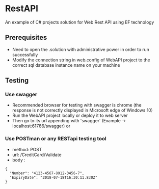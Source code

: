# RestAPI
An example of C# projects solution for Web Rest API using EF technology

## Prerequisites
- Need to open the .solution with administrative power in order to run successfully
- Modify the connection string in web.config of WebAPI project to the correct sql database instance name on your machine

## Testing
### Use swagger
- Recommended browser for testing with swagger is chrome (the response is not correctly displayed in Microsoft edge of Windows 10)
- Run the WebAPI project locally or deploy it to web server
- Then go to its url appending with 'swagger' (Example -> localhost:61766/swagger)
or
### Use POSTman or any RESTapi testing tool
- method: POST
- url: /CreditCard/Validate
- body : 
```
{
  "Number": "4123-4567-8012-3456-7",
  "ExpiryDate": "2018-07-18T16:30:11.830Z"
}
```
